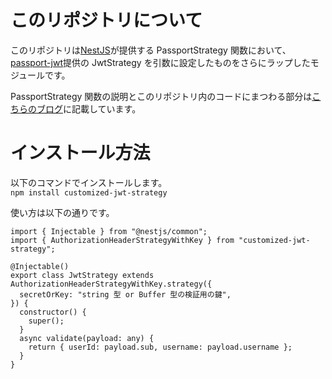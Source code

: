 # このリポジトリについて

このリポジトリは[NestJS](https://docs.nestjs.com/)が提供する PassportStrategy 関数において、[passport-jwt](https://www.passportjs.org/packages/passport-jwt/)提供の JwtStrategy を引数に設定したものをさらにラップしたモジュールです。

PassportStrategy 関数の説明とこのリポジトリ内のコードにまつわる部分は[こちらのブログ](https://zenn.dev/maronn/articles/strategies-in-nestjs)に記載しています。

# インストール方法

以下のコマンドでインストールします。  
`npm install customized-jwt-strategy`

使い方は以下の通りです。

```tsx
import { Injectable } from "@nestjs/common";
import { AuthorizationHeaderStrategyWithKey } from "customized-jwt-strategy";

@Injectable()
export class JwtStrategy extends AuthorizationHeaderStrategyWithKey.strategy({
  secretOrKey: "string 型 or Buffer 型の検証用の鍵",
}) {
  constructor() {
    super();
  }
  async validate(payload: any) {
    return { userId: payload.sub, username: payload.username };
  }
}
```
